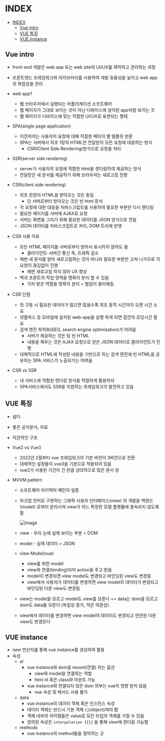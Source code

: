 # INDEX

- [INDEX](#index)
  - [Vue intro](#vue-intro)
  - [VUE 특징](#vue-특징)
  - [VUE instance](#vue-instance)

## Vue intro

* front-end 개발은 web app 또는 web site의 UI/UX를 제작하고 관리하는 과정
* 프론트엔드 프레임워크와 라이브러리를 사용하여 개발 효율성을 높이고 web app의 복잡성을 관리
* web app?
  * 웹 브라우저에서 실행되는 어플리케이션 소프트웨어
  * 웹 페이지가 그대로 보이는 것이 아닌 디바이스에 설치된 app처럼 보이는 것
  * 웹 페이지가 디바이스에 맞는 적절한 UI/UX로 표현되는 형태

* SPA(single page application)
  * 이전까지는 사용자의 요청에 대해 적절한 페이지 별 템플릿 반환
  * SPA는 서버에서 최초 1장의 HTML만 전달받아 모든 요청에 대응하는 방식
    * CSR(Client Side Rendering)방식으로 요청을 처리

* SSR(server side rendering)
  * server가 사용자의 요청에 적합한 html을 렌더링하여 제공하는 방식
  * 전달받은 새 문서를 제공하기 위해 브라우저는 새로고침 진행

* CSR(client side rendering)
  * 최초 한장의 HTML을 받아오는 것은 동일
    * 단 서버로부터 받아오는 것은 빈 html 문서
  * 각 요청에 대한 대응을 자바스크립트를 사용하여 필요한 부분만 다시 렌더링
  * 필요한 페이지를 서버에 AJAX로 요청
  * 서버는 화면을 그리기 위해 필요한 데이터를 JSON 방식으로 전달
  * JSON 데이터를 자바스크립트로 처리, DOM 트리에 반영

* CSR 사용 이유
  * 모든 HTML 페이지를 서버로부터 받아서 표시하지 않아도 됨
    * 클라이언트-서버간 통신 즉, 트래픽 감소
  * 매번 새 문서를 받아 새로고침하는 것이 아니라 필요한 부분만 고쳐 나가므로 각 요청이 끊김없이 진행
    * 매번 새로고침 하지 않아 UX 향상
  * 백과 프론트의 작업 영역을 명확히 분리 할 수 있음
    * 각자 맡은 역할을 명확히 분리 = 협업이 용이해짐

* CSR 단점
  * 첫 구동 시 필요한 데이터가 많으면 많을수록 최초 동작 시간까지 오랜 시간 소요
  * 넷플릭스 등 모바일에 설치된 web-app을 실행 하게 되면 잠깐의 로딩시간 필요
  * 검색 엔진 최적화(SEO, search engine optimization)가 어려움
    * 서버가 제공하는 것은 텅 빈 HTML
    * 내용을 채우는 것은 AJAX 요청으로 얻은 JSON 데이터로 클라이언트가 진행
  * 대체적으로 HTML에 작성된 내용을 기반으로 하는 검색 엔진에 빈 HTML을 공유하는 SPA 서비스가 노출되기는 어려움

* CSR vs SSR
  * 내 서비스에 적합한 렌더링 방식을 적절하게 활용하자
  * SPA서비스에서도 SSR을 지원하는 프레임워크가 발전하고 있음

## VUE 특징

* 쉽다
* 좋은 공식문서, 자료
* 직관적인 구조

* Vue2 vs Vue3
  * 2022년 2월부터 vue 프레임워크의 기본 버전이 3버전으로 전환
  * 대체적인 설정들이 vue3을 기본으로 적용되어 있음
  * vue2가 사용된 기간이 긴 만큼 상대적으로 많은 문서 양

* MVVM pattern
  * 소프트웨어 아키텍처 패턴의 일종
  * 마크업 언어로 구현하는 그래픽 사용자 인터페이스(view) 의 개발을 백엔드(model) 로부터 분리시켜 view가 어느 특정한 모델 플랫폼에 종속되지 않도록 함

    ![image](https://user-images.githubusercontent.com/122508528/234735215-95b2c018-052b-4efc-bb75-cd52fe22172b.png)

  * view - 우리 눈에 실제 보이는 부분 = DOM
  * model - 실제 데이터 = JSON
  * view Model(vue)
    * view를 위한 model
    * view와 연결(binding)되어 action을 주고 받음
    * model이 변경되면 view model도 변경되고 바인딩된 view도 변경됨
    * view에서 사용자가 데이터를 변경하면 view model의 데이터가 변경되고 바인딩된 다른 view도 변경됨
  * view는 model을 모르고 model도 view를 모른다 == data는 dom을 모르고 dom도 data를 모른다 (독립성 증가, 적은 의존성)
  * view에서 데이터를 변경하면 view model의 데이터도 변경되고 연관된 다른 view도 변경된다

## VUE instance

* new 연산자를 통해 vue instance를 생성하여 활용
* 속성
  * el
    * vue instance와 dom을 mount(연결) 하는 옵션
      * view와 model을 연결하는 역할
      * html id 혹은 class와 마운트 가능
    * vue instance와 연결되지 않은 dom 외부는 vue의 영향 받지 않음
      * vue 속성 및 메서드 사용 불가
  * data
    * vue instance의 데이터 객체 혹은 인스턴스 속성
    * 데이터 객체는 반드시 기본 객체 `{}`(object)여야 함
    * 객체 내부의 아이템들은 value로 모든 타입의 객체를 가질 수 있음
    * 정의된 속성은 `interpolation {{}}` 을 통해 view에 렌더링 가능함
  * methods
    * vue instance의 method들을 정의하는 곳